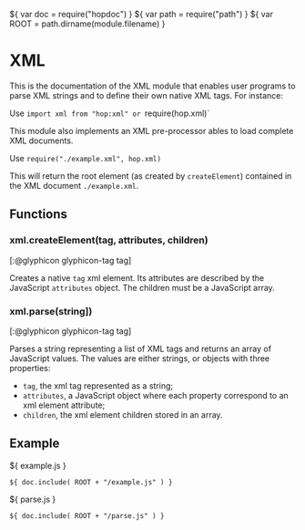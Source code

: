 ${ var doc = require("hopdoc") }
${ var path = require("path") }
${ var ROOT = path.dirname(module.filename) }

XML
===

This is the documentation of the XML module that enables user programs
to parse XML strings and to define their own native XML tags. For instance:

Use `import xml from "hop:xml" or `require(hop.xml)`

This module also implements an XML pre-processor ables to load complete
XML documents.

Use `require("./example.xml", hop.xml)`

This will return the root element (as created by `createElement`) contained
in the XML document `./example.xml`.


Functions
---------

### xml.createElement(tag, attributes, children) ###
[:@glyphicon glyphicon-tag tag]

Creates a native `tag` xml element. Its attributes are described
by the JavaScript `attributes` object. The children must be
a JavaScript array.


### xml.parse(string]) ###
[:@glyphicon glyphicon-tag tag]

Parses a string representing a list of XML tags and returns an
array of JavaScript values. The values are either strings, or objects
with three properties:

  * `tag`, the xml tag represented as a string;
  * `attributes`, a JavaScript object where each property correspond to an
  xml element attribute;
  * `children`, the xml element children stored in an array.


Example
-------

${ <span class="label label-info">example.js</span> }

```hopscript
${ doc.include( ROOT + "/example.js" ) }
```

${ <span class="label label-info">parse.js</span> }

```hopscript
${ doc.include( ROOT + "/parse.js" ) }
```

